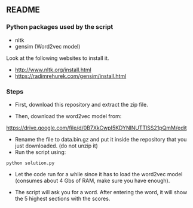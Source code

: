 README
------

### Python packages used by the script

   * nltk
   * gensim (Word2vec model)

Look at the following websites to install it.

   * http://www.nltk.org/install.html
   * https://radimrehurek.com/gensim/install.html


### Steps

- First, download this repository and extract the zip file.

- Then, download the word2vec model from:

https://drive.google.com/file/d/0B7XkCwpI5KDYNlNUTTlSS21pQmM/edit

- Rename the file to data.bin.gz and put it inside the repository that you just downloaded. (do not unzip it)
- Run the script using:

`python solution.py`

- Let the code run for a while since it has to load the word2vec model (consumes about 4 Gbs of RAM, make sure you have enough).

- The script will ask you for a word. After entering the word, it will show the 5 highest sections with the scores.

